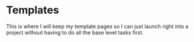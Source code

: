 # Templates
This is where I will keep my template pages so I can just launch right into a project without having to do all the base level tasks first.
